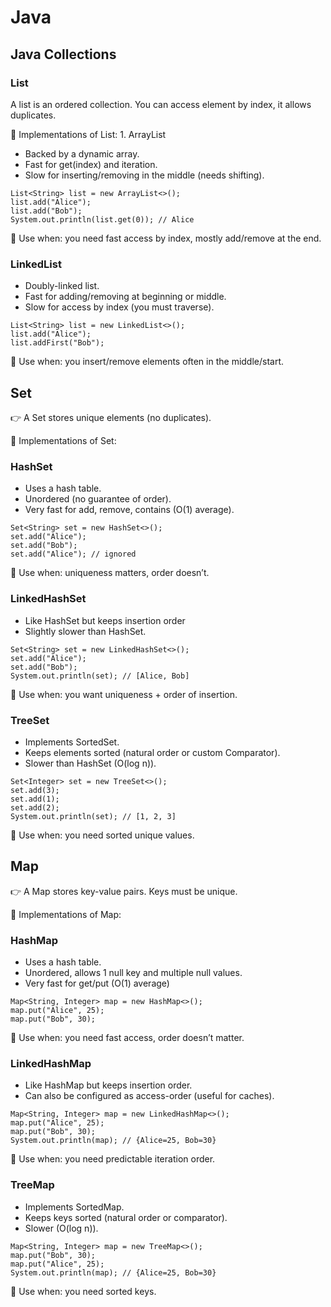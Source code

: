 # Java


## Java Collections

### List

A list is an ordered collection. You can access element by index, it allows duplicates.

🔸 Implementations of List:
	1.	ArrayList

<ul>
  <li>Backed by a dynamic array.</li>
  <li>Fast for get(index) and iteration.</li>
  <li>Slow for inserting/removing in the middle (needs shifting).</li>
</ul>
		
```
List<String> list = new ArrayList<>();
list.add("Alice");
list.add("Bob");
System.out.println(list.get(0)); // Alice
```

📌 Use when: you need fast access by index, mostly add/remove at the end.

### LinkedList

<ul>
  <li>Doubly-linked list.</li>
  <li>Fast for adding/removing at beginning or middle.</li>
  <li>Slow for access by index (you must traverse).</li>
</ul>

```
List<String> list = new LinkedList<>();
list.add("Alice");
list.addFirst("Bob");
```
📌 Use when: you insert/remove elements often in the middle/start.

## Set

👉 A Set stores unique elements (no duplicates).

🔸 Implementations of Set:
	
 ### HashSet

<ul>
  <li>Uses a hash table.</li>
  <li>Unordered (no guarantee of order).</li>
  <li>Very fast for add, remove, contains (O(1) average).</li>
</ul>

 ```
Set<String> set = new HashSet<>();
set.add("Alice");
set.add("Bob");
set.add("Alice"); // ignored
```
📌 Use when: uniqueness matters, order doesn’t.

### LinkedHashSet

<ul>
  <li>Like HashSet but keeps insertion order</li>
	<li>Slightly slower than HashSet.</li>
</ul>

```
Set<String> set = new LinkedHashSet<>();
set.add("Alice");
set.add("Bob");
System.out.println(set); // [Alice, Bob]
```

📌 Use when: you want uniqueness + order of insertion.

### TreeSet

<ul>
  <li>Implements SortedSet.</li>
	<li>Keeps elements sorted (natural order or custom Comparator).</li>
	<li>Slower than HashSet (O(log n)).</li>
</ul>

```
Set<Integer> set = new TreeSet<>();
set.add(3);
set.add(1);
set.add(2);
System.out.println(set); // [1, 2, 3]
```

📌 Use when: you need sorted unique values.

## Map

👉 A Map stores key-value pairs. Keys must be unique.

🔸 Implementations of Map:
	
  ### HashMap

<ul>
	<li>	Uses a hash table.
	<li>	Unordered, allows 1 null key and multiple null values.</li>
	<li>	Very fast for get/put (O(1) average)</li>
</ul>

```
Map<String, Integer> map = new HashMap<>();
map.put("Alice", 25);
map.put("Bob", 30);
```
📌 Use when: you need fast access, order doesn’t matter.

### LinkedHashMap

<ul>
  <li>Like HashMap but keeps insertion order.</li>
 <li> Can also be configured as access-order (useful for caches).</li>
</ul>

```
Map<String, Integer> map = new LinkedHashMap<>();
map.put("Alice", 25);
map.put("Bob", 30);
System.out.println(map); // {Alice=25, Bob=30}
```
📌 Use when: you need predictable iteration order.

### TreeMap

<ul>
  <li>Implements SortedMap.</li>
	<li>Keeps keys sorted (natural order or comparator).</li>	
	<li>Slower (O(log n)).</li>
</ul>

```
Map<String, Integer> map = new TreeMap<>();
map.put("Bob", 30);
map.put("Alice", 25);
System.out.println(map); // {Alice=25, Bob=30}
```
📌 Use when: you need sorted keys.

##





	
